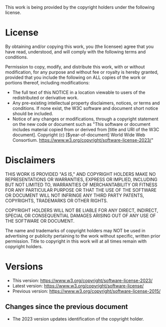 This work is being provided by the copyright holders under the following license.

# License

By obtaining and/or copying this work, you (the licensee) agree that you have read, understood, and will comply with the following terms and conditions.

Permission to copy, modify, and distribute this work, with or without modification, for any purpose and without fee or royalty is hereby granted, provided that you include the following on ALL copies of the work or portions thereof, including modifications:

* The full text of this NOTICE in a location viewable to users of the redistributed or derivative work.
* Any pre-existing intellectual property disclaimers, notices, or terms and conditions. If none exist, the W3C software and document short notice should be included.
* Notice of any changes or modifications, through a copyright statement on the new code or document such as "This software or document includes material copied from or derived from [title and URI of the W3C document]. Copyright (c) [$year-of-document] World Wide Web Consortium. https://www.w3.org/copyright/software-license-2023/"

# Disclaimers

THIS WORK IS PROVIDED "AS IS," AND COPYRIGHT HOLDERS MAKE NO REPRESENTATIONS OR WARRANTIES, EXPRESS OR IMPLIED, INCLUDING BUT NOT LIMITED TO, WARRANTIES OF MERCHANTABILITY OR FITNESS FOR ANY PARTICULAR PURPOSE OR THAT THE USE OF THE SOFTWARE OR DOCUMENT WILL NOT INFRINGE ANY THIRD PARTY PATENTS, COPYRIGHTS, TRADEMARKS OR OTHER RIGHTS.

COPYRIGHT HOLDERS WILL NOT BE LIABLE FOR ANY DIRECT, INDIRECT, SPECIAL OR CONSEQUENTIAL DAMAGES ARISING OUT OF ANY USE OF THE SOFTWARE OR DOCUMENT.

The name and trademarks of copyright holders may NOT be used in advertising or publicity pertaining to the work without specific, written prior permission. Title to copyright in this work will at all times remain with copyright holders.

# Versions

* This version: https://www.w3.org/copyright/software-license-2023/
* Latest version: https://www.w3.org/copyright/software-license/
* Previous version: https://www.w3.org/copyright/software-license-2015/

## Changes since the previous document

* The 2023 version updates identification of the copyright holder.
